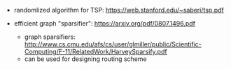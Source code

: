 
- randomlized algorithm for TSP: https://web.stanford.edu/~saberi/tsp.pdf

- efficient graph "sparsifier": https://arxiv.org/pdf/0807.1496.pdf
  - graph sparsifiers: http://www.cs.cmu.edu/afs/cs/user/glmiller/public/Scientific-Computing/F-11/RelatedWork/HarveySparsify.pdf 
  - can be used for designing routing scheme